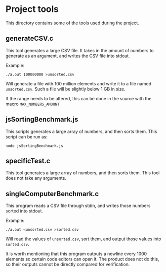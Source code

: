 Project tools
===
This directory contains some of the tools used during the project.


generateCSV.c
---
This tool generates a large CSV file. 
It takes in the amount of numbers to generate as an argument, and writes the CSV file into stdout.

Example:

    ./a.out 100000000 >unsorted.csv

Will generate a file with 100 million elements and write it to a file named `unsorted.csv`.
Such a file will be slightly below 1 GB in size.

If the range needs to be altered, this can be done in the source with the macro `MAX_NUMBERS_AMOUNT`


jsSortingBenchmark.js
---
This scripts generates a large array of numbers, and then sorts them.
This script can be run as:

    node jsSortingBenchmark.js

specificTest.c
---
This tool generates a large array of numbers, and then sorts them.
This tool does not take any arguments.


singleComputerBenchmark.c
---
This program reads a CSV file through stdin, and writes those numbers sorted into stdout.

Example:

    ./a.out <unsorted.csv >sorted.csv

Will read the values of `unsorted.csv`, sort them, and output those values into `sorted.csv`.

It is worth mentioning that this program outputs a newline every 1000 elements so certain code editors can open it. The product does not do this, so their outputs cannot be directly compared for verification.


